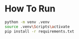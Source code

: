 # How To Run

```bash
python -m venv .venv
source .venv\Scripts\activate
pip install -r requirements.txt
```